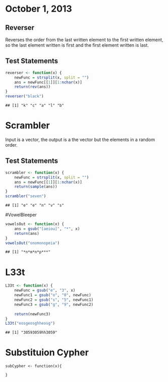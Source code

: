# October 1, 2013

## Reverser

Reverses the order from the last written element to the first written element, so the last element written is first and the first element written is last.


## Test Statements

```r
reverser <- function(x) {
    newFunc = strsplit(x, split = "")
    ans = newFunc[[1]][1:nchar(x)]
    return(rev(ans))
}
reverser("black")
```

```
## [1] "k" "c" "a" "l" "b"
```



# Scrambler

Input is a vector, the output is a the vector but the elements in a random order.


## Test Statements

```r
scrambler <- function(x) {
    newFunc = strsplit(x, split = "")
    ans = newFunc[[1]][1:nchar(x)]
    return(sample(ans))
}
scrambler("seven")
```

```
## [1] "e" "e" "n" "v" "s"
```


#VowelBleeper


```r
vowelsOut <- function(x) {
    ans = gsub("[aeiou]", "*", x)
    return(ans)
}
vowelsOut("onomonopeia")
```

```
## [1] "*n*m*n*p***"
```


# L33t


```r
L33t <- function(x) {
    newFunc = gsub("e", "3", x)
    newFunc1 = gsub("o", "0", newFunc)
    newFunc2 = gsub("s", "5", newFunc1)
    newFunc3 = gsub("g", "9", newFunc2)
    
    return(newFunc3)
}
L33t("eosgeosghheosg")
```

```
## [1] "30593059hh3059"
```


# Substituion Cypher

```{r} # same as L33t, but longer, every letter is replaced by only one other letter
subCypher <- function(x){
  
}
